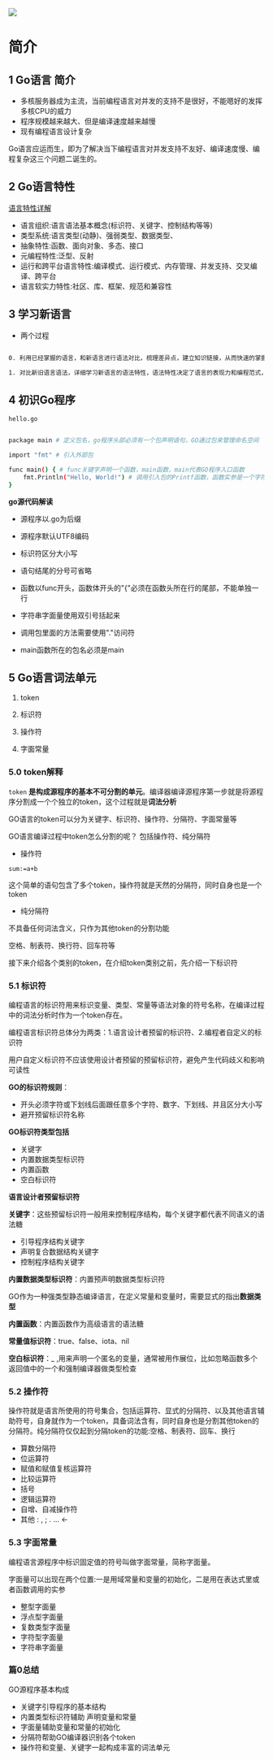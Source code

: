 ![](https://gimg2.baidu.com/image_search/src=http%3A%2F%2Fimg-blog.csdnimg.cn%2Fimg_convert%2F7801a332cd3f7c2fe5456d1755a75025.png&refer=http%3A%2F%2Fimg-blog.csdnimg.cn&app=2002&size=f9999,10000&q=a80&n=0&g=0n&fmt=auto?sec=1663456779&t=f81701a471ee4ae987902634e5dd3d9f)

# 简介

## 1 Go语言 简介

- 多核服务器成为主流，当前编程语言对并发的支持不是很好，不能嗯好的发挥多核CPU的威力
- 程序规模越来越大、但是编译速度越来越慢
- 现有编程语言设计复杂

Go语言应运而生，即为了解决当下编程语言对并发支持不友好、编译速度慢、编程复杂这三个问题二诞生的。


## 2 Go语言特性

[语言特性详解](http://c.biancheng.net/view/3990.html)

- 语言组织:语言语法基本概念(标识符、关键字、控制结构等等)
- 类型系统:语言类型(动静)、强弱类型、数据类型、
- 抽象特性:函数、面向对象、多态、接口
- 元编程特性:泛型、反射
- 运行和跨平台语言特性:编译模式、运行模式、内存管理、并发支持、交叉编译、跨平台
- 语言软实力特性:社区、库、框架、规范和兼容性



## 3 学习新语言

- 两个过程
```bash

0. 利用已经掌握的语言，和新语言进行语法对比，梳理差异点，建立知识链接，从而快速的掌握新语言语法

1. 对比新旧语言语法，详细学习新语言的语法特性，语法特性决定了语言的表现力和编程范式，掌握新语言的语言特性是快速学习新语言的一条捷径

```
## 4 初识Go程序

`hello.go`

``` bash

package main # 定义包名，go程序头部必须有一个包声明语句，GO通过包来管理命名空间

import "fmt" # 引入外部包

func main() { # func关键字声明一个函数，main函数，main代表GO程序入口函数
	fmt.Println("Hello, World!") # 调用引入包的Printf函数，函数实参是一个字符串字面量，即打印一句话，注意:必须要双引号
}


```


**go源代码解读**


- 源程序以.go为后缀

- 源程序默认UTF8编码

- 标识符区分大小写

- 语句结尾的分号可省略

- 函数以func开头，函数体开头的"{"必须在函数头所在行的尾部，不能单独一行

- 字符串字面量使用双引号括起来

- 调用包里面的方法需要使用"."访问符

- main函数所在的包名必须是main


## 5 Go语言词法单元



1. token

2. 标识符

3. 操作符

4. 字面常量


### 5.0 token解释

`token` **是构成源程序的基本不可分割的单元**。编译器编译源程序第一步就是将源程序分割成一个个独立的token，这个过程就是**词法分析**

GO语言的token可以分为关键字、标识符、操作符、分隔符、字面常量等


GO语言编译过程中token怎么分割的呢？  包括操作符、纯分隔符

- 操作符

`sum:=a+b`

这个简单的语句包含了多个token，操作符就是天然的分隔符，同时自身也是一个token

- 纯分隔符

不具备任何词法含义，只作为其他token的分割功能

空格、制表符、换行符、回车符等

接下来介绍各个类别的token，在介绍token类别之前，先介绍一下标识符

### 5.1 标识符

编程语言的标识符用来标识变量、类型、常量等语法对象的符号名称，在编译过程中的词法分析时作为一个token存在。

编程语言标识符总体分为两类：1.语言设计者预留的标识符、2.编程者自定义的标识符

用户自定义标识符不应该使用设计者预留的预留标识符，避免产生代码歧义和影响可读性

**GO的标识符规则**：

- 开头必须字符或下划线后面跟任意多个字符、数字、下划线、并且区分大小写
- 避开预留标识符名称

**GO标识符类型包括**

- 关键字
- 内置数据类型标识符
- 内置函数
- 空白标识符

**语言设计者预留标识符**

**关键字**：这些预留标识符一般用来控制程序结构，每个关键字都代表不同语义的语法糖

- 引导程序结构关键字
- 声明复合数据结构关键字
- 控制程序结构关键字

**内置数据类型标识符**：内置预声明数据类型标识符

GO作为一种强类型静态编译语言，在定义常量和变量时，需要显式的指出**数据类型**

**内置函数**：内置函数作为高级语言的语法糖

**常量值标识符**：true、false、iota、nil

**空白标识符**：_ ,用来声明一个匿名的变量，通常被用作展位，比如忽略函数多个返回值中的一个和强制编译器做类型检查


### 5.2 操作符

操作符就是语言所使用的符号集合，包括运算符、显式的分隔符、以及其他语言辅助符号，自身就作为一个token，具备词法含有，同时自身也是分割其他token的分隔符。纯分隔符仅仅起到分隔token的功能:空格、制表符、回车、换行

- 算数分隔符
- 位运算符
- 赋值和赋值复核运算符
- 比较运算符
- 括号
- 逻辑运算符
- 自增、自减操作符
- 其他 :  ,  ;  .  ...   <-



### 5.3 字面常量

编程语言源程序中标识固定值的符号叫做字面常量，简称字面量。

字面量可以出现在两个位置:一是用域常量和变量的初始化，二是用在表达式里或者函数调用的实参

- 整型字面量
- 浮点型字面量
- 复数类型字面量
- 字符型字面量
- 字符串字面量



### 篇0总结

GO源程序基本构成

- 关键字引导程序的基本结构
- 内置类型标识符辅助 声明变量和常量
- 字面量辅助变量和常量的初始化
- 分隔符帮助GO编译器识别各个token
- 操作符和变量、关键字一起构成丰富的词法单元







